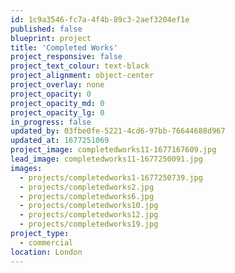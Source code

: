 ```yaml
---
id: 1c9a3546-fc7a-4f4b-89c3-2aef3204ef1e
published: false
blueprint: project
title: 'Completed Works'
project_responsive: false
project_text_colour: text-black
project_alignment: object-center
project_overlay: none
project_opacity: 0
project_opacity_md: 0
project_opacity_lg: 0
in_progress: false
updated_by: 03fbe0fe-5221-4cd6-97bb-76644688d967
updated_at: 1677251069
project_image: completedworks11-1677167609.jpg
lead_image: completedworks11-1677250091.jpg
images:
  - projects/completedworks1-1677250739.jpg
  - projects/completedworks2.jpg
  - projects/completedworks6.jpg
  - projects/completedworks10.jpg
  - projects/completedworks12.jpg
  - projects/completedworks19.jpg
project_type:
  - commercial
location: London
---
```

